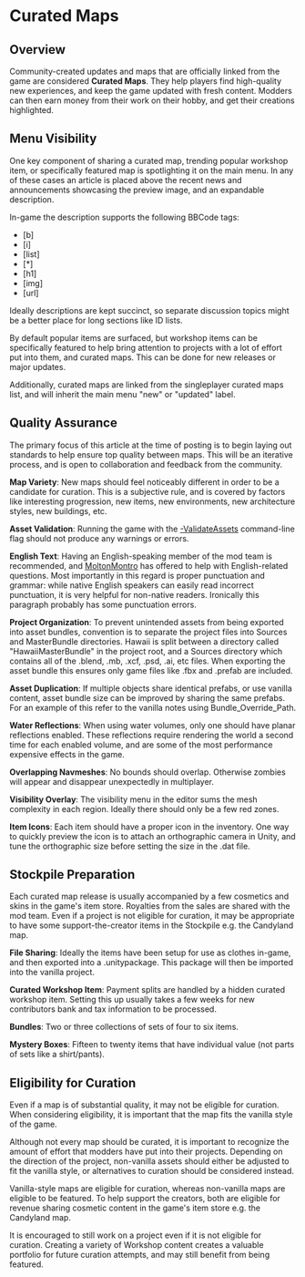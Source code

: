 Curated Maps
============

Overview
--------

Community-created updates and maps that are officially linked from the game are considered __Curated Maps__. They help players find high-quality new experiences, and keep the game updated with fresh content. Modders can then earn money from their work on their hobby, and get their creations highlighted.

Menu Visibility
---------------

One key component of sharing a curated map, trending popular workshop item, or specifically featured map is spotlighting it on the main menu. In any of these cases an article is placed above the recent news and announcements showcasing the preview image, and an expandable description.

In-game the description supports the following BBCode tags:
- [b]
- [i]
- [list]
- [*]
- [h1]
- [img]
- [url]

Ideally descriptions are kept succinct, so separate discussion topics might be a better place for long sections like ID lists.

By default popular items are surfaced, but workshop items can be specifically featured to help bring attention to projects with a lot of effort put into them, and curated maps. This can be done for new releases or major updates.

Additionally, curated maps are linked from the singleplayer curated maps list, and will inherit the main menu "new" or "updated" label.

Quality Assurance
-----------------

The primary focus of this article at the time of posting is to begin laying out standards to help ensure top quality between maps. This will be an iterative process, and is open to collaboration and feedback from the community.

__Map Variety__: New maps should feel noticeably different in order to be a candidate for curation. This is a subjective rule, and is covered by factors like interesting progression, new items, new environments, new architecture styles, new buildings, etc.

__Asset Validation__: Running the game with the [-ValidateAssets](ValidateAssets.md) command-line flag should not produce any warnings or errors.

__English Text__: Having an English-speaking member of the mod team is recommended, and [MoltonMontro](mailto:moltonmontro@smartlydressedgames.com) has offered to help with English-related questions. Most importantly in this regard is proper punctuation and grammar: while native English speakers can easily read incorrect punctuation, it is very helpful for non-native readers. Ironically this paragraph probably has some punctuation errors.

__Project Organization__: To prevent unintended assets from being exported into asset bundles, convention is to separate the project files into Sources and MasterBundle directories. Hawaii is split between a directory called "HawaiiMasterBundle" in the project root, and a Sources directory which contains all of the .blend, .mb, .xcf, .psd, .ai, etc files. When exporting the asset bundle this ensures only game files like .fbx and .prefab are included.

__Asset Duplication__: If multiple objects share identical prefabs, or use vanilla content, asset bundle size can be improved by sharing the same prefabs. For an example of this refer to the vanilla notes using Bundle_Override_Path.

__Water Reflections__: When using water volumes, only one should have planar reflections enabled. These reflections require rendering the world a second time for each enabled volume, and are some of the most performance expensive effects in the game.

__Overlapping Navmeshes__: No bounds should overlap. Otherwise zombies will appear and disappear unexpectedly in multiplayer.

__Visibility Overlay__: The visibility menu in the editor sums the mesh complexity in each region. Ideally there should only be a few red zones.

__Item Icons__: Each item should have a proper icon in the inventory. One way to quickly preview the icon is to attach an orthographic camera in Unity, and tune the orthographic size before setting the size in the .dat file.

Stockpile Preparation
---------------------

Each curated map release is usually accompanied by a few cosmetics and skins in the game's item store. Royalties from the sales are shared with the mod team. Even if a project is not eligible for curation, it may be appropriate to have some support-the-creator items in the Stockpile e.g. the Candyland map.

__File Sharing__: Ideally the items have been setup for use as clothes in-game, and then exported into a .unitypackage. This package will then be imported into the vanilla project.

__Curated Workshop Item__: Payment splits are handled by a hidden curated workshop item. Setting this up usually takes a few weeks for new contributors bank and tax information to be processed.

__Bundles__: Two or three collections of sets of four to six items.

__Mystery Boxes__: Fifteen to twenty items that have individual value (not parts of sets like a shirt/pants).


Eligibility for Curation
------------------------

Even if a map is of substantial quality, it may not be eligible for curation. When considering eligibility, it is important that the map fits the vanilla style of the game.

Although not every map should be curated, it is important to recognize the amount of effort that modders have put into their projects. Depending on the direction of the project, non-vanilla assets should either be adjusted to fit the vanilla style, or alternatives to curation should be considered instead.

Vanilla-style maps are eligible for curation, whereas non-vanilla maps are eligible to be featured. To help support the creators, both are eligible for revenue sharing cosmetic content in the game's item store e.g. the Candyland map.

It is encouraged to still work on a project even if it is not eligible for curation. Creating a variety of Workshop content creates a valuable portfolio for future curation attempts, and may still benefit from being featured.
